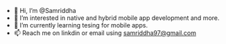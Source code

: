 - 👋 Hi, I’m @Samriddha
- 👀 I’m interested in native and hybrid mobile app development and more.
- 🌱 I’m currently learning tesing for mobile apps.
- 📫 Reach me on linkdin or email using samriddha97@gmail.com

<!---
SamriddhaS/SamriddhaS is a ✨ special ✨ repository because its `README.md` (this file) appears on your GitHub profile.
You can click the Preview link to take a look at your changes.
--->
